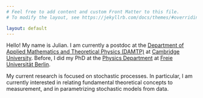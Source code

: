 ```yaml
---
# Feel free to add content and custom Front Matter to this file.
# To modify the layout, see https://jekyllrb.com/docs/themes/#overriding-theme-defaults

layout: default
---
```


Hello! My name is Julian. I am currently a postdoc at the [Department of
Applied Mathematics and Theoretical Physics (DAMTP)](https://www.damtp.cam.ac.uk)
at [Cambridge University](https://www.cam.ac.uk).
Before, I did my PhD at the [Physics Department](https://www.physik.fu-berlin.de/en/index.html)
at [Freie Universität Berlin](https://www.fu-berlin.de/en/).

My current research is focused on stochastic processes. In particular, I am currently interested in relating fundamental theoretical concepts to measurement, and in parametrizing stochastic models from data.
